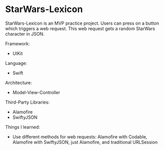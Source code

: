 # StarWars-Lexicon

StarWars-Lexicon is an MVP practice project. Users can press on a button which triggers a web request. This web request gets a random StarWars character in JSON.

Framework:
* UIKit

Language: 
* Swift

Architecture:
* Model-View-Controller

Third-Party Libraries:
* Alamofire
* SwiftyJSON

Things I learned:
* Use different methods for web requests: Alamofire with Codable, Alamofire with SwiftyJSON, just Alamofire, and traditional URLSession

